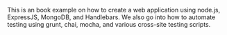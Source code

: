 This is an book example on how to create a web application using node.js, ExpressJS, MongoDB, and Handlebars. We also go into how to automate testing using grunt, chai, mocha, and various cross-site testing scripts.
